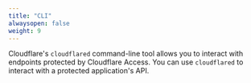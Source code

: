 ```yaml
---
title: "CLI"
alwaysopen: false
weight: 9
---
```


Cloudflare's `cloudflared` command-line tool allows you to interact with endpoints protected by Cloudflare Access. You can use `cloudflared` to interact with a protected application's API.